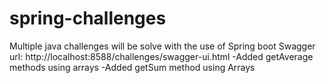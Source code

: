 # spring-challenges
Multiple java challenges will be solve with the use of Spring boot
Swagger url: http://localhost:8588/challenges/swagger-ui.html
-Added getAverage methods using arrays
-Added getSum method using Arrays